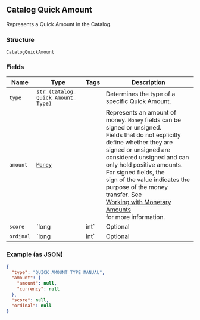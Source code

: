 ## Catalog Quick Amount

Represents a Quick Amount in the Catalog.

### Structure

`CatalogQuickAmount`

### Fields

| Name | Type | Tags | Description |
|  --- | --- | --- | --- |
| `type` | [`str (Catalog Quick Amount Type)`](/doc/models/catalog-quick-amount-type.md) |  | Determines the type of a specific Quick Amount. |
| `amount` | [`Money`](/doc/models/money.md) |  | Represents an amount of money. `Money` fields can be signed or unsigned.<br>Fields that do not explicitly define whether they are signed or unsigned are<br>considered unsigned and can only hold positive amounts. For signed fields, the<br>sign of the value indicates the purpose of the money transfer. See<br>[Working with Monetary Amounts](https://developer.squareup.com/docs/build-basics/working-with-monetary-amounts)<br>for more information. |
| `score` | `long|int` | Optional | Describes the ranking of the Quick Amount provided by machine learning model, in the range [0, 100].<br>MANUAL type amount will always have score = 100. |
| `ordinal` | `long|int` | Optional | The order in which this Quick Amount should be displayed. |

### Example (as JSON)

```json
{
  "type": "QUICK_AMOUNT_TYPE_MANUAL",
  "amount": {
    "amount": null,
    "currency": null
  },
  "score": null,
  "ordinal": null
}
```

